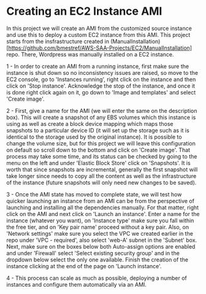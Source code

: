 # Creating an EC2 Instance AMI

In this project we will create an AMI from the customized source instance and use this to deploy a custom EC2 instance from this AMI. This project starts from the insfrastructure created in (ManualInstallation)[https://github.com/bmestref/AWS-SAA-Projects/EC2/ManualInstallation] repo. There, Wordpress was manually installed on a EC2 instance. <br/>

1 - In order to create an AMI from a running instance, first make sure the instance is shut down so no inconsistency issues are raised, so move to the EC2 console, go to 'Instances running', right click on the instance and then click on 'Stop instance'. Acknowledge the stop of the instance, and once it is done right click again on it, go down to 'Image and templates' and select 'Create image'. <br/>

2 - First, give a name for the AMI (we will enter the same on the description box). This will create a snapshot of any EBS volumes which this instance is using as well as create a block device mapping which maps those snapshots to a particular device ID (it will set up the storage such as it is identical to the storage used by the original instance). It is possible to change the volume size, but for this project we will leave this configuration on default so scroll down to the bottom and click on 'Create image'. That process may take some time, and its status can be checked by going to the menu on the left and under 'Elastic Block Store' click on 'Snapshots'. It is worth that since snapshots are incremental, generally the first snapshot will take longer since needs to copy all the content as well as the infrastructure of the instance (future snapshots will only need new changes to be saved). <br/>

3 - Once the AMI state has moved to complete state, we will test how quicker launching an instance from an AMI can be from the perspective of launching and installing all the dependencies manually. For that matter, right click on the AMI and next click on 'Launch an instance'. Enter a name for the instance (whatever you want), on 'Instance type' make sure you fall within the free tier, and on 'Key pair name' proceed without a key pair. Also, on 'Network settings' make sure you select the VPC we created earlier in the repo under 'VPC - required', also select 'web-A' subnet in the 'Subnet' box. Next, make sure on the boxes below both Auto-assign options are enabled and under 'Firewall' select 'Select existing security group' and in the dropdown below select the only one available. Finish the creation of the instance clicking at the end of the page on 'Launch instance'. <br/>

4 - This process can scale as much as possible, deploying a number of instances and configure them automatically via an AMI. <br/>
